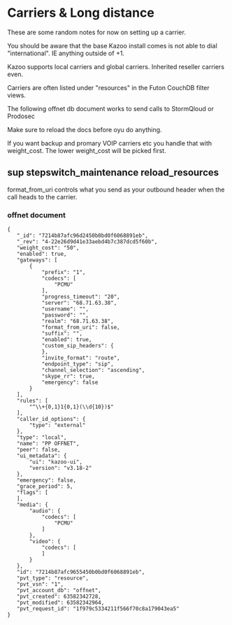 # Carriers & Long distance

These are some random notes for now on setting up a carrier.  

You should be aware that the base Kazoo install comes is not able to dial "international".  IE anything outside of +1.

Kazoo supports local carriers and global carriers.  Inherited reseller carriers even.

Carriers are often listed under "resources" in the Futon CouchDB filter views.

The following offnet db document works to send calls to StormQloud or Prodosec

Make sure to reload the docs before oyu do anything.

If you want backup and promary VOIP carriers etc you handle that with weight_cost.  The lower weight_cost will be picked first.

## sup stepswitch_maintenance reload_resources

format_from_uri controls what you send as your outbound header when the call heads to the carrier.

### offnet document 
```
{
   "_id": "7214b87afc96d2450b0bd0f6068891eb",
   "_rev": "4-22e26d9d41e33aebd4b7c387dcd5f60b",
   "weight_cost": "50",
   "enabled": true,
   "gateways": [
       {
           "prefix": "1",
           "codecs": [
               "PCMU"
           ],
           "progress_timeout": "20",
           "server": "68.71.63.38",
           "username": "",
           "password": "",
           "realm": "68.71.63.38",
           "format_from_uri": false,
           "suffix": "",
           "enabled": true,
           "custom_sip_headers": {
           },
           "invite_format": "route",
           "endpoint_type": "sip",
           "channel_selection": "ascending",
           "skype_rr": true,
           "emergency": false
       }
   ],
   "rules": [
       "^\\+{0,1}1{0,1}(\\d{10})$"
   ],
   "caller_id_options": {
       "type": "external"
   },
   "type": "local",
   "name": "PP OFFNET",
   "peer": false,
   "ui_metadata": {
       "ui": "kazoo-ui",
       "version": "v3.18-2"
   },
   "emergency": false,
   "grace_period": 5,
   "flags": [
   ],
   "media": {
       "audio": {
           "codecs": [
               "PCMU"
           ]
       },
       "video": {
           "codecs": [
           ]
       }
   },
   "id": "7214b87afc9655450b0bd0f6068891eb",
   "pvt_type": "resource",
   "pvt_vsn": "1",
   "pvt_account_db": "offnet",
   "pvt_created": 63582342728,
   "pvt_modified": 63582342964,
   "pvt_request_id": "1f979c5334211f566f70c8a179043ea5"
}

```
